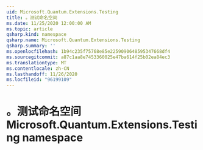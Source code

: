 ```yaml
---
uid: Microsoft.Quantum.Extensions.Testing
title: 。测试命名空间
ms.date: 11/25/2020 12:00:00 AM
ms.topic: article
qsharp.kind: namespace
qsharp.name: Microsoft.Quantum.Extensions.Testing
qsharp.summary: ''
ms.openlocfilehash: 1b94c235f75768e85e2259090648595347668df4
ms.sourcegitcommit: a87c1aa8e7453360025e47ba614f25b02ea84ec3
ms.translationtype: MT
ms.contentlocale: zh-CN
ms.lasthandoff: 11/26/2020
ms.locfileid: "96199109"
---
```

# <a name="microsoftquantumextensionstesting-namespace"></a><span data-ttu-id="7dfe2-102">。测试命名空间</span><span class="sxs-lookup"><span data-stu-id="7dfe2-102">Microsoft.Quantum.Extensions.Testing namespace</span></span>



